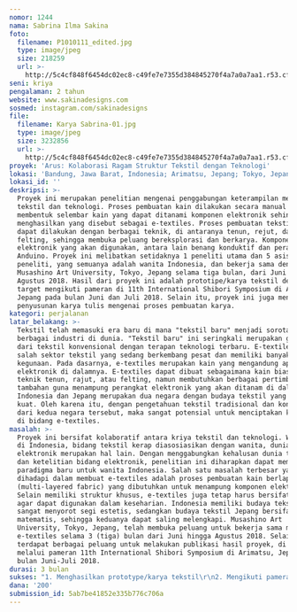 ```yaml
---
nomor: 1244
nama: Sabrina Ilma Sakina
foto:
  filename: P1010111_edited.jpg
  type: image/jpeg
  size: 218259
  url: >-
    http://5c4cf848f6454dc02ec8-c49fe7e7355d384845270f4a7a0a7aa1.r53.cf2.rackcdn.com/c87f23d9-9679-4d01-9ea7-d546cbabbe3b/P1010111_edited.jpg
seni: kriya
pengalaman: 2 tahun
website: www.sakinadesigns.com
sosmed: instagram.com/sakinadesigns
file:
  filename: Karya Sabrina-01.jpg
  type: image/jpeg
  size: 3232856
  url: >-
    http://5c4cf848f6454dc02ec8-c49fe7e7355d384845270f4a7a0a7aa1.r53.cf2.rackcdn.com/4cdfe73f-0768-4f27-ad32-b8d7d379ca3d/Karya%20Sabrina-01.jpg
proyek: 'Arus: Kolaborasi Ragam Struktur Tekstil dengan Teknologi'
lokasi: 'Bandung, Jawa Barat, Indonesia; Arimatsu, Jepang; Tokyo, Jepang'
lokasi_id: ''
deskripsi: >-
  Proyek ini merupakan penelitian mengenai penggabungan keterampilan membuat
  tekstil dan teknologi. Proses pembuatan kain dilakukan secara manual untuk
  membentuk selembar kain yang dapat ditanami komponen elektronik sehingga
  menghasilkan yang disebut sebagai e-textiles. Proses pembuatan tekstil sendiri
  dapat dilakukan dengan berbagai teknik, di antaranya tenun, rejut, dan
  felting, sehingga membuka peluang bereksplorasi dan berkarya. Komponen
  elektronik yang akan digunakan, antara lain benang konduktif dan perangkat
  Anduino. Proyek ini melibatkan setidaknya 1 peneliti utama dan 5 asisten
  peneliti, yang semuanya adalah wanita Indonesia, dan bekerja sama dengan
  Musashino Art University, Tokyo, Jepang selama tiga bulan, dari Juni hingga
  Agustus 2018. Hasil dari proyek ini adalah prototipe/karya tekstil dengan
  target mengikuti pameran di 11th International Shibori Symposium di Arimatsu,
  Jepang pada bulan Juni dan Juli 2018. Selain itu, proyek ini juga menargetkan
  penyusunan karya tulis mengenai proses pembuatan karya.
kategori: perjalanan
latar_belakang: >-
  Tekstil telah memasuki era baru di mana "tekstil baru" menjadi sorotan utama
  berbagai industri di dunia. "Tekstil baru" ini seringkali merupakan gabungan
  dari tekstil konvensional dengan terapan teknologi terbaru. E-textiles adalah
  salah sektor tekstil yang sedang berkembang pesat dan memiliki banyak
  kegunaan. Pada dasarnya, e-textiles merupakan kain yang mengandung aplikasi
  elektronik di dalamnya. E-textiles dapat dibuat sebagaimana kain biasa, dengan
  teknik tenun, rajut, atau felting, namun membutuhkan berbagai pertimbangan
  tambahan guna menampung perangkat elektronik yang akan ditanam di dalamnya.
  Indonesia dan Jepang merupakan dua negara dengan budaya tekstil yang sangat
  kuat. Oleh karena itu, dengan pengetahuan tekstil tradisional dan konvensional
  dari kedua negara tersebut, maka sangat potensial untuk menciptakan karya baru
  di bidang e-textiles.
masalah: >-
  Proyek ini bersifat kolaboratif antara kriya tekstil dan teknologi. Walaupun,
  di Indonesia, bidang tekstil kerap diasosiasikan dengan wanita, dunia
  elektronik merupakan hal lain. Dengan menggabungkan kehalusan dunia tekstil
  dan ketelitian bidang elektronik, penelitian ini diharapkan dapat membangun
  paradigma baru untuk wanita Indonesia. Salah satu masalah terbesar yang
  dihadapi dalam membuat e-textiles adalah proses pembuatan kain berlapis
  (multi-layered fabric) yang dibutuhkan untuk menampung komponen elektronik.
  Selain memiliki struktur khusus, e-textiles juga tetap harus bersifat estetis
  agar dapat digunakan dalam keseharian. Indonesia memiliki budaya tekstil yang
  sangat menyorot segi estetis, sedangkan budaya tekstil Jepang bersifat sangat
  matematis, sehingga keduanya dapat saling melengkapi. Musashino Art
  University, Tokyo, Jepang, telah membuka peluang untuk bekerja sama meneliti
  e-textiles selama 3 (tiga) bulan dari Juni hingga Agustus 2018. Selain itu,
  terdapat berbagai peluang untuk melakukan publikasi hasil proyek, di antaranya
  melalui pameran 11th International Shibori Symposium di Arimatsu, Jepang pada
  bulan Juni-Juli 2018.
durasi: 3 bulan
sukses: "1. Menghasilkan prototype/karya tekstil\r\n2. Mengikuti pameran minimal skala nasional (target internasional: 11th International Shibori Symposium, Jepang)\r\n3. Mengikuti workshop selama riset\r\n4. Menghasilkan karya tulis mengenai proses pembuatan karya\r\n5. Dokumentasi\r\n6. Memajukan wanita Indonesia di bidang tekstil baru e--textiles"
dana: '200'
submission_id: 5ab7be41852e335b776c706a
---
```

